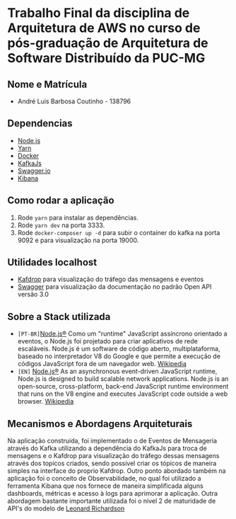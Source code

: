 # Trabalho Final da disciplina de Arquitetura de AWS no curso de pós-graduação de Arquitetura de Software Distribuído da PUC-MG

## Nome e Matrícula

- André Luis Barbosa Coutinho - 138796

## Dependencias

- [Node.js](https://nodejs.org/en/)
- [Yarn](https://yarnpkg.com/pt-BR/docs/install)
- [Docker](https://docs.docker.com/install/)
- [KafkaJs](https://kafka.js.org/)
- [Swagger.io](https://swagger.io/)
- [Kibana](https://www.elastic.co/pt/kibana/)

## Como rodar a aplicação

1. Rode `yarn` para instalar as dependências.<br />
2. Rode `yarn dev` na porta 3333.
3. Rode `docker-composer up -d` para subir o container do kafka na porta 9092 e para visualização na porta 19000.

## Utilidades localhost

- [Kafdrop](http://localhost:19000/) para visualização do tráfego das mensagens e eventos
- [Swagger](http://localhost:3333/api-docs) para visualização da documentação no padrão Open API versão 3.0

## Sobre a Stack utilizada

- `[PT-BR]`[Node.js®](https://nodejs.org/en/about/)
  Como um "runtime" JavaScript assíncrono orientado a eventos, o Node.js foi projetado para criar aplicativos de rede escaláveis.
  Node.js é um software de código aberto, multiplataforma, baseado no interpretador V8 do Google e que permite a execução de códigos JavaScript fora de um navegador web. [Wikipedia](https://pt.wikipedia.org/wiki/Node.js)
- `[EN]` [Node.js®](https://nodejs.org/en/about/)
  As an asynchronous event-driven JavaScript runtime, Node.js is designed to build scalable network applications.
  Node.js is an open-source, cross-platform, back-end JavaScript runtime environment that runs on the V8 engine and executes JavaScript code outside a web browser. [Wikipedia](https://en.wikipedia.org/wiki/Node.js)

## Mecanismos e Abordagens Arquiteturais
Na aplicação construída, foi implementado o de Eventos de Mensageria através do Kafka utilizando a dependência do KafkaJs para troca de mensagens e o Kafdrop para visualização do tráfego dessas mensagens através dos topicos criados, sendo possível criar os tópicos de maneira simples na interface do proprio Kafdrop. Outro ponto abordado também na aplicação foi o conceito de Observabilidade, no qual foi utilizado a ferramenta Kibana que nos fornece de maneira simplificada alguns dashboards, métricas e acesso à logs para aprimorar a aplicação. Outra abordagem bastante importante utilizada foi o nível 2 de maturidade de API's do modelo de [Leonard Richardson](https://en.wikipedia.org/wiki/Richardson_Maturity_Model)

